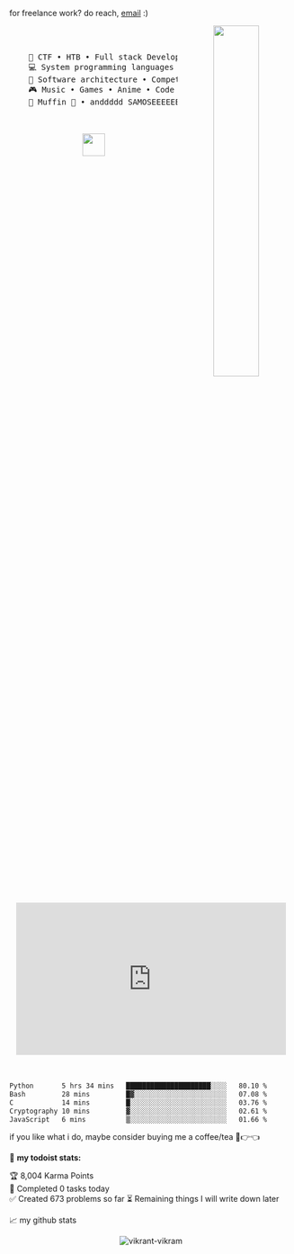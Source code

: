 for freelance work? do reach, [email](mailto:bikrant.acc.edu@icloud.com) :)


<!--START_SECTION:-->




<div align="center">
<img src="https://cdn.pixabay.com/photo/2022/08/09/19/55/boho-art-7375748_1280.jpg" width="40%" align="right" />
<br><br>
<pre>
    💼 CTF • HTB • Full stack Developer
    💻 System programming languages • Machine Learning
    📖 Software architecture • Competative Programming
    🎮 Music • Games • Anime • Code • Art
    🐾 Muffin 🐰 • anddddd SAMOSEEEEEEEEE 
</pre>
<br><br>
<img src="https://raw.githubusercontent.com/innng/innng/master/assets/kyubey.gif" height="40" />
    <iframe src="https://giphy.com/embed/5GS13A3jXN9xSQF6HL" width="480" height="271" style="" frameBorder="0" class="giphy-embed" allowFullScreen></iframe>
<br><br><br>
  
</div>




```txt
Python       5 hrs 34 mins   █████████████████████░░░░   80.10 %
Bash         28 mins         █▓░░░░░░░░░░░░░░░░░░░░░░░   07.08 %
C            14 mins         █░░░░░░░░░░░░░░░░░░░░░░░░   03.76 %
Cryptography 10 mins         ▓░░░░░░░░░░░░░░░░░░░░░░░░   02.61 %
JavaScript   6 mins          ▒░░░░░░░░░░░░░░░░░░░░░░░░   01.66 %
```

<!--END_SECTION:waka-->

if you like what i do, maybe consider buying me a coffee/tea 🥺👉👈


🚧 **my todoist stats:**
<!-- TODO-IST:START -->
🏆  8,004 Karma Points           
🌸  Completed 0 tasks today           
✅  Created  673 problems so far 
⏳  Remaining things I will write down later
<!-- TODO-IST:END -->


📈 my github stats

<p align="center"> <img src="https://github-readme-stats.vercel.app/api?username=vikrant-vikram&show_icons=true&theme=gotham" alt="vikrant-vikram" />




